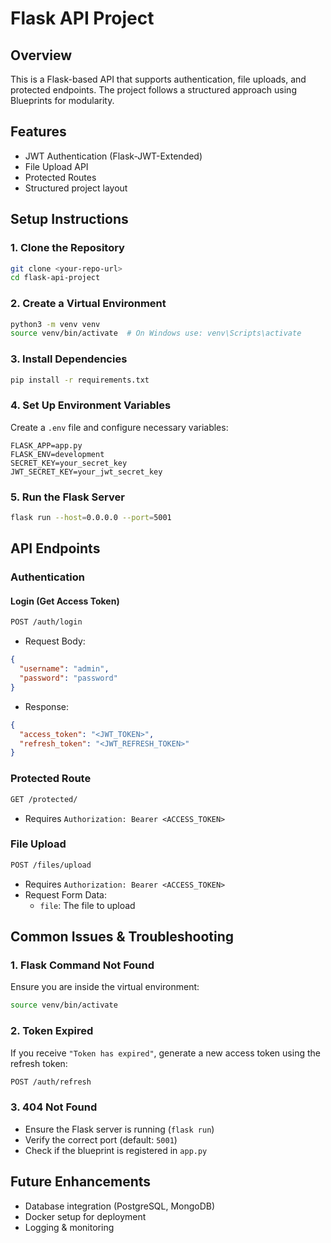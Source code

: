 # Flask API Project

## Overview
This is a Flask-based API that supports authentication, file uploads, and protected endpoints. The project follows a structured approach using Blueprints for modularity.

## Features
- JWT Authentication (Flask-JWT-Extended)
- File Upload API
- Protected Routes
- Structured project layout

## Setup Instructions

### 1. Clone the Repository
```sh
git clone <your-repo-url>
cd flask-api-project
```

### 2. Create a Virtual Environment
```sh
python3 -m venv venv
source venv/bin/activate  # On Windows use: venv\Scripts\activate
```

### 3. Install Dependencies
```sh
pip install -r requirements.txt
```

### 4. Set Up Environment Variables
Create a `.env` file and configure necessary variables:
```
FLASK_APP=app.py
FLASK_ENV=development
SECRET_KEY=your_secret_key
JWT_SECRET_KEY=your_jwt_secret_key
```

### 5. Run the Flask Server
```sh
flask run --host=0.0.0.0 --port=5001
```

## API Endpoints

### Authentication
#### Login (Get Access Token)
```sh
POST /auth/login
```
- Request Body:
```json
{
  "username": "admin",
  "password": "password"
}
```
- Response:
```json
{
  "access_token": "<JWT_TOKEN>",
  "refresh_token": "<JWT_REFRESH_TOKEN>"
}
```

### Protected Route
```sh
GET /protected/
```
- Requires `Authorization: Bearer <ACCESS_TOKEN>`

### File Upload
```sh
POST /files/upload
```
- Requires `Authorization: Bearer <ACCESS_TOKEN>`
- Request Form Data:
  - `file`: The file to upload

## Common Issues & Troubleshooting

### 1. Flask Command Not Found
Ensure you are inside the virtual environment:
```sh
source venv/bin/activate
```

### 2. Token Expired
If you receive `"Token has expired"`, generate a new access token using the refresh token:
```sh
POST /auth/refresh
```

### 3. 404 Not Found
- Ensure the Flask server is running (`flask run`)
- Verify the correct port (default: `5001`)
- Check if the blueprint is registered in `app.py`

## Future Enhancements
- Database integration (PostgreSQL, MongoDB)
- Docker setup for deployment
- Logging & monitoring


